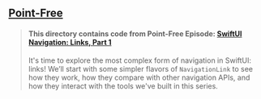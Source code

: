 ## [Point-Free](https://www.pointfree.co)

> #### This directory contains code from Point-Free Episode: [SwiftUI Navigation: Links, Part 1](https://www.pointfree.co/episodes/ep165-swiftui-navigation-links-part-1)
>
> It's time to explore the most complex form of navigation in SwiftUI: links! We’ll start with some simpler flavors of `NavigationLink` to see how they work, how they compare with other navigation APIs, and how they interact with the tools we've built in this series.
